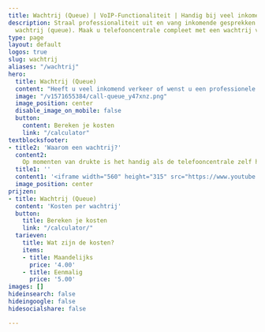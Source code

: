 ```yaml
---
title: Wachtrij (Queue) | VoIP-Functionaliteit | Handig bij veel inkomend verkeer
description: Straal professionaliteit uit en vang inkomende gesprekken op met een
  wachtrij (queue). Maak u telefooncentrale compleet met een wachtrij van Callvoip.
type: page
layout: default
logos: true
slug: wachtrij
aliases: "/wachtrij"
hero:
  title: Wachtrij (Queue)
  content: "Heeft u veel inkomend verkeer of wenst u een professionele uitstraling? Met een wachtrij kunt alle bellers beantwoorden en te woord staan. De beller wordt bijvoorbeeld begroet met een meldtekst en vervolgens in de wacht gezet. Tijdens deze wachtperiode hoort de beller een toon of wachtmuziek totdat hij/zij zelf aan de beurt is.<br><br>Bepaal zelf de rinkelvolgorde en wachtmuziek. Voeg externe nummers toe en bekijk de statistieken. Met de Simmpl telefooncentrale is een wachtrij slechts enkele klikken werk."
  image: "/v1571655384/call-queue_y47xnz.png"
  image_position: center
  disable_image_on_mobile: false
  button:
    content: Bereken je kosten
    link: "/calculator"
textblocksfooter:
- title2: 'Waarom een wachtrij?'
  content2:
    Op momenten van drukte is het handig als de telefooncentrale zelf het gesprek kan aannemen. Een wachtrij (ook wel Queue genoemd) biedt deze mogelijkheid. U begroet de beller met een zelf te plaatsen welkomsttekst gevolgd door wachtmuziek. Komt er een medewerker (queue agent) vrij, dan wordt het gesprek doorverbonden. U stelt zelf in hoe lang de beller maximaal wacht. Mocht het bijvoorbeeld te lang duren, dan kunt u de beller doorschakelen naar een volgende stap in uw belplan (bijv. voicemailbox).<br><br>Dankzij de de geavanceerde wachtrij statistieken ziet u snel wanneer u de meeste belletjes krijgt en hoe lang de beller gemiddeld in de wacht staat. Met deze gegevens kunt u uw wachtrij en/of belroute optimaliseren.<br><br><a href="https://www.callvoip.nl/ondersteuning/simmpl-functionaliteiten/wachtrij-app/" class="button">Hoe werkt het?</a>
  title1: ''
  content1: '<iframe width="560" height="315" src="https://www.youtube.com/embed/NVFxbUSIeQw" frameborder="0" allow="accelerometer; autoplay; encrypted-media; gyroscope; picture-in-picture" allowfullscreen></iframe>'
  image_position: center
prijzen:
- title: Wachtrij (Queue)
  content: 'Kosten per wachtrij'
  button:
    title: Bereken je kosten
    link: "/calculator/"
  tarieven:
    title: Wat zijn de kosten?
    items:
    - title: Maandelijks
      price: '4.00'
    - title: Eenmalig
      price: '5.00'
images: []
hideinsearch: false
hideingoogle: false
hidesocialshare: false

---
```

